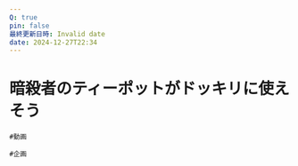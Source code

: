 ```yaml
---
Q: true
pin: false
最終更新日時: Invalid date
date: 2024-12-27T22:34
---
```

# 暗殺者のティーポットがドッキリに使えそう

`#動画`

`#企画`